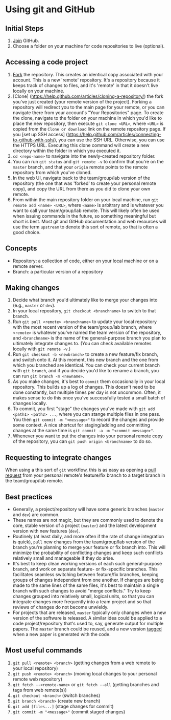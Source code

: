 Using git and GitHub
====================

Initial Steps
-------------
1. [Join](https://github.com/join) GitHub.
2. Choose a folder on your machine for code repositories to live (optional).

Accessing a code project
------------------------
1. [Fork](https://help.github.com/articles/fork-a-repo/) the repository. 
This creates an identical copy associated with your account. 
This is a new 'remote' repository. It's a repository because it keeps track of 
changes to files, and it's 'remote' in that it doesn't live locally on your machine.
2. [Clone] (https://help.github.com/articles/cloning-a-repository/) the fork you've 
just created (your remote version of the project). Forking a repository will redirect 
you to the main page for your remote, or you can navigate there from your account's 
"Your Repositories" page. To create the clone, navigate to the folder on your machine 
in which you'd like to place the new repository, then execute `git clone <URL>`, where 
`<URL>` is copied from the `Clone or download` link on the remote repository page. 
If you [set up SSH access] (https://help.github.com/articles/connecting-to-github-with-ssh/), 
you can use the SSH URL. Otherwise, you can use the HTTPS URL. Executing this clone 
command will create a new directory within the folder in which you executed it.
3. `cd <repo-name>` to navigate into the newly-created repository folder.
4. You can run `git status` and `git remote -v` to confirm that you're on the `master` branch, 
and that your `origin` remote points to the remote repository from which you've cloned.
5. In the web UI, navigate back to the team/group/lab version of the repository (the 
one that was 'forked' to create your personal remote copy), and copy the URL from there 
as you did to clone your own remote.
6. From within the main repository folder on your local machine, run 
`git remote add <name> <URL>`, where `<name>` is arbitrary and is whatever you want to call 
your team/group/lab remote. This will likely often be used when issuing commands in the 
future, so something meaningful but short is best. Most git and GitHub documentation 
and web resources will use the term `upstream` to denote this sort of remote, so that 
is often a good choice.

Concepts
--------------
- Repository: a collection of code, either on your local machine or on a remote server.
- Branch: a particular version of a repository

Making changes
--------------
1. Decide what branch you'd ultimately like to merge your changes into (e.g., `master` or `dev`).
2. In your local repository, `git checkout <branchname>` to switch to that branch.
3. Run `git pull <remote> <branchname>` to update your local repository with the most recent 
version of the team/group/lab branch, where `<remote>` is whatever you've named the team version 
of the repository, and `<branchname>` is the name of the general-purpose branch you plan to 
ultimately integrate changes to. (You can check available remotes locally with `git remote -v`.)
4. Run `git checkout -b <newbranch>` to create a new feature/fix branch, and switch onto it. At 
this moment, this new branch and the one from which you branched are identical. You can check 
your current branch with `git branch`, and if you decide you'd like to rename a branch, you can 
run `git branch -m <newname>`.
5. As you make changes, it's best to `commit` them occasionally in your local repository. This 
builds up a log of changes. This doesn't need to be done constantly, but multiple times per day 
is not uncommon. Often, it makes sense to do this once you've successfully tested a small batch 
of changes locally.
6. To commit, you first "stage" the changes you've made with `git add <path1> <path2> ...`, where 
you can stange multiple files in one pass. You then `git commit -m "<message>"` to record the changes 
and provide some context. A nice shortcut for staging/adding and committing changes at the same 
time is `git commit -a -m "<commit message>"`.
7. Whenever you want to put the changes into your personal remote copy of the repository, you can 
`git push origin <branchname>` to do so.

Requesting to integrate changes
-------------------------------
When using a this sort of `git` workflow, this is as easy as opening a 
[pull request](https://help.github.com/articles/creating-a-pull-request-from-a-fork/) from 
your personal remote's feature/fix branch to a target branch in the team/group/lab remote.

Best practices
--------------
- Generally, a project/repository will have some generic branches (`master` and `dev`) 
are common.
- These names are not magic, but they are commonly used to denote the core, stable version 
of a project (`master`) and the latest development version with new features (`dev`).
- Routinely (at least daily, and more often if the rate of change integration is quick), 
`pull` new changes from the team/group/lab version of the branch you're planning to merge 
your feature or fix branch into. This will minimize the probability of conflicting changes 
and keep such conflicts relatively small and manageable if they do arise.
- It's best to keep clean working versions of each such general-purpose branch, and work 
on separate feature- or fix-specific branches. This facilitates seamless switching between 
feature/fix branches, keeping groups of changes independent from one another. If changes are 
being made to the same lines of the same files, it's best to maintain a single branch with 
such changes to avoid "merge conflicts." Try to keep changes grouped into relatively small, 
logical units, so that you can integrate changes more frequently into a team project and so 
that reviews of changes do not become unwieldy.
- For projects that are released, `master` typically only changes when a new version of 
the software is released. A similar idea could be applied to a code project/repository 
that's used to, say, generate output for multiple papers. The `master` branch could be 
reused, and a new version [tagged](https://help.github.com/articles/creating-releases/) when 
a new paper is generated with the code.

Most useful commands
--------------------
1. `git pull <remote> <branch>` (getting changes from a web remote to your local repository)
2. `git push <remote> <branch>` (moving local changes to your personal remote web repository)
3. `git fetch --<remote-name>` or `git fetch --all` (getting branches and tags from web remote(s))
4. `git checkout <branch>` (switch branches)
5. `git branch <branch>` (create new branch)
6. `git add [files...]` (stage changes for commit)
7. `git commit -m "<message>"` (commit staged changes)


